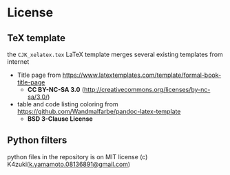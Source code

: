 # License
## TeX template
the `CJK_xelatex.tex` LaTeX template merges several existing templates from internet

- Title page from <https://www.latextemplates.com/template/formal-book-title-page>
    - **CC BY-NC-SA 3.0** (http://creativecommons.org/licenses/by-nc-sa/3.0/)
- table and code listing coloring from <https://github.com/Wandmalfarbe/pandoc-latex-template>
    - **BSD 3-Clause License**

## Python filters
python files in the repository is on MIT license (c) K4zuki(k.yamamoto.08136891@gmail.com)
